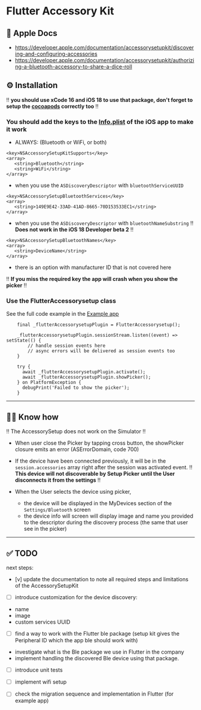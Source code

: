 # Flutter Accessory Kit

## 📗 Apple Docs

- <https://developer.apple.com/documentation/accessorysetupkit/discovering-and-configuring-accessories>
- <https://developer.apple.com/documentation/accessorysetupkit/authorizing-a-bluetooth-accessory-to-share-a-dice-roll>

## ⚙️ Installation

‼ **you should use xCode 16 and iOS 18 to use that package, don't forget to setup the [cocoapods](./example/ios/Podfile) correctly too** ‼

### You should add the keys to the [Info.plist](./example/ios/Runner/Info.plist) of the iOS app to make it work 
 * ALWAYS: (Bluetooth or WiFi, or both)
 ```
 <key>NSAccessorySetupKitSupports</key>
 <array>
	<string>Bluetooth</string>
	<string>WiFi</string>
 </array>
 ```
 * when you use the ``ASDiscoveryDescriptor`` with ``bluetoothServiceUUID``
 ```
 <key>NSAccessorySetupBluetoothServices</key>
 <array>
 	<string>149E9E42-33AD-41AD-8665-70D153533EC1</string>
 </array>
 ```
* when you use the ``ASDiscoveryDescriptor`` with ``bluetoothNameSubstring``
 ‼ **Does not work in the iOS 18 Developer beta 2** ‼ 
 ```
 <key>NSAccessorySetupBluetoothNames</key>
 <array>
 	<string>DeviceName</string>
 </array>
 ```
* there is an option with manufacturer ID that is not covered here

‼ **If you miss the required key the app will crash when you show the picker** ‼

### Use the FlutterAccessorysetup class

See the full code example in the [Example app](./example/lib/main.dart) 

```
    final _flutterAccessorysetupPlugin = FlutterAccessorysetup();

    _flutterAccessorysetupPlugin.sessionStream.listen((event) => setState(() {
        // handle session events here
        // async errors will be delivered as session events too
    }

    try {
      await _flutterAccessorysetupPlugin.activate();
      await _flutterAccessorysetupPlugin.showPicker();
    } on PlatformException {
      debugPrint('Failed to show the picker');
    }
```

----
## 🧑‍🦯 Know how

‼ The AccessorySetup does not work on the Simulator ‼ 

* When user close the Picker by tapping cross button, the showPicker closure emits an error (ASErrorDomain, code 700)

* If the device have been connected previously, it will be in the ``session.accessories`` array right after the session was activated event. 
‼ **This device will not discoverable by Setup Picker until the User disconnects it from the settings** ‼

* When the User selects the device using picker, 
  *  the device will be displayed in the MyDevices section of the `Settings/Bluetooth` screen
  * the device info will screen will display image and name you provided to the descriptor during the discovery process (the same that user see in the picker)

----

## ✅ TODO

next steps:

- [v] update the documentation to note all required steps and limitations of the AccessorySetupKit

- [ ] introduce customization for the device discovery:
* name
* image
* custom services UUID

- [ ] find a way to work with the Flutter ble package (setup kit gives the Peripheral ID which the app ble should work with)
* investigate what is the Ble package we use in Flutter in the company
* implement handling the discovered Ble device using that package.

- [ ] introduce unit tests

- [ ] implement wifi setup

- [ ] check the migration sequence and implementation in Flutter (for example app)